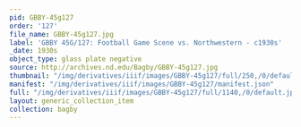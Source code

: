 ```yaml
---
pid: GBBY-45g127
order: '127'
file_name: GBBY-45g127.jpg
label: 'GBBY 45G/127: Football Game Scene vs. Northwestern - c1930s'
_date: 1930s
object_type: glass plate negative
source: http://archives.nd.edu/Bagby/GBBY-45g127.jpg
thumbnail: "/img/derivatives/iiif/images/GBBY-45g127/full/250,/0/default.jpg"
manifest: "/img/derivatives/iiif/images/GBBY-45g127/manifest.json"
full: "/img/derivatives/iiif/images/GBBY-45g127/full/1140,/0/default.jpg"
layout: generic_collection_item
collection: bagby
---
```

